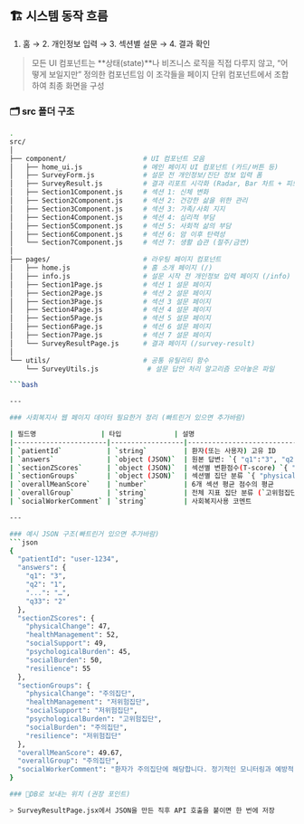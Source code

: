 ## 🏗️ 시스템 동작 흐름

1. 홈 → 2. 개인정보 입력 → 3. 섹션별 설문 → 4. 결과 확인

> 모든 UI 컴포넌트는 **상태(state)**나 비즈니스 로직을 직접 다루지 않고, “어떻게 보일지만” 정의한 컴포넌트임
> 이 조각들을 페이지 단위 컴포넌트에서 조합하여 최종 화면을 구성


### 🗂️ src 폴더 구조
```bash
.
src/
│
├── component/                   # UI 컴포넌트 모음
│   ├── home_ui.js               # 메인 페이지 UI 컴포넌트 (카드/버튼 등)
│   ├── SurveyForm.js            # 설문 전 개인정보/진단 정보 입력 폼
│   ├── SurveyResult.js          # 결과 리포트 시각화 (Radar, Bar 차트 + 피드백)
│   ├── Section1Component.js     # 섹션 1: 신체 변화
│   ├── Section2Component.js     # 섹션 2: 건강한 삶을 위한 관리
│   ├── Section3Component.js     # 섹션 3: 가족/사회 지지
│   ├── Section4Component.js     # 섹션 4: 심리적 부담
│   ├── Section5Component.js     # 섹션 5: 사회적 삶의 부담
│   ├── Section6Component.js     # 섹션 6: 암 이후 탄력성
│   └── Section7Component.js     # 섹션 7: 생활 습관 (절주/금연)
│
├── pages/                       # 라우팅 페이지 컴포넌트
│   ├── home.js                  # 홈 소개 페이지 (/)
│   ├── info.js                  # 설문 시작 전 개인정보 입력 페이지 (/info)
│   ├── Section1Page.js          # 섹션 1 설문 페이지
│   ├── Section2Page.js          # 섹션 2 설문 페이지
│   ├── Section3Page.js          # 섹션 3 설문 페이지
│   ├── Section4Page.js          # 섹션 4 설문 페이지
│   ├── Section5Page.js          # 섹션 5 설문 페이지
│   ├── Section6Page.js          # 섹션 6 설문 페이지
│   ├── Section7Page.js          # 섹션 7 설문 페이지
│   └── SurveyResultPage.js      # 결과 페이지 (/survey-result)
│
└── utils/                       # 공통 유틸리티 함수
    └── SurveyUtils.js            # 설문 답안 처리 알고리즘 모아놓은 파일

```bash

---

### 사회복지사 웹 페이지 데이터 필요한거 정리 (빠트린거 있으면 추가바람)

| 필드명                | 타입             | 설명                                                         |
|-----------------------|------------------|--------------------------------------------------------------|
| `patientId`           | `string`         | 환자(또는 사용자) 고유 ID                                    |
| `answers`             | `object (JSON)`  | 원본 답변: `{ "q1":"3", "q2":"1", … }`                       |
| `sectionZScores`      | `object (JSON)`  | 섹션별 변환점수(T-score) `{ "physicalChange": 50, … }`        |
| `sectionGroups`       | `object (JSON)`  | 섹션별 집단 분류 `{ "physicalChange":"주의집단", … }`        |
| `overallMeanScore`    | `number`         | 6개 섹션 평균 점수의 평균                                     |
| `overallGroup`        | `string`         | 전체 지표 집단 분류 (`고위험집단`/`주의집단`/`저위험집단`)    |
| `socialWorkerComment` | `string`         | 사회복지사용 코멘트  

---

### 예시 JSON 구조(빠트린거 있으면 추가바람)
```json
{
  "patientId": "user-1234",
  "answers": {
    "q1": "3",
    "q2": "1",
    "...": "…",
    "q33": "2"
  },
  "sectionZScores": {
    "physicalChange": 47,
    "healthManagement": 52,
    "socialSupport": 49,
    "psychologicalBurden": 45,
    "socialBurden": 50,
    "resilience": 55
  },
  "sectionGroups": {
    "physicalChange": "주의집단",
    "healthManagement": "저위험집단",
    "socialSupport": "저위험집단",
    "psychologicalBurden": "고위험집단",
    "socialBurden": "주의집단",
    "resilience": "저위험집단"
  },
  "overallMeanScore": 49.67,
  "overallGroup": "주의집단",
  "socialWorkerComment": "환자가 주의집단에 해당합니다. 정기적인 모니터링과 예방적 지원이 권장됩니다."
}

### 💾DB로 보내는 위치 (권장 포인트)

> SurveyResultPage.jsx에서 JSON을 만든 직후 API 호출을 붙이면 한 번에 저장
